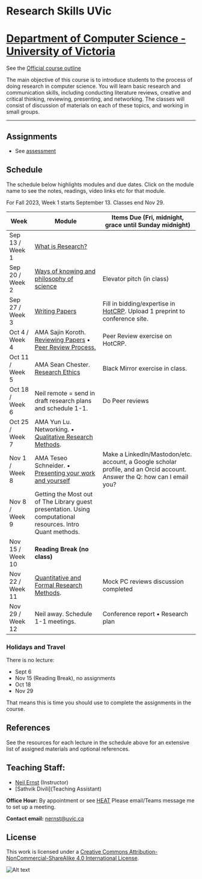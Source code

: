 # Research Skills UVic

# [Department of Computer Science - University of Victoria](http://www.csc.uvic.ca/)

See the [Official course outline](http://heat.csc.uvic.ca/coview/course/2023091/CSC595)

The main objective of this course is to introduce students to the process of doing research in computer science. You will learn basic research and communication skills, including conducting literature reviews, creative and critical thinking, reviewing, presenting, and networking. The classes will consist of discussion of materials on each of these topics, and working in small groups.

---

## Assignments

* See [assessment](assessment.md)

## Schedule

The schedule below highlights modules and due dates. Click on the module name to see the notes, readings, video links etc for that module. 

For Fall 2023, Week 1 starts September 13. Classes end Nov 29. 

|Week | Module | Items Due (Fri, midnight, grace until Sunday midnight) |
|---|---|--|
| Sep 13 / Week 1 | [What is Research?](resources/elevator/what_is_research.md) | |
| Sep 20 / Week 2 | [Ways of knowing and philosophy of science](resources/epistemology/epistemology.md) | Elevator pitch (in class) |
| Sep 27 / Week 3 | [Writing Papers](resources/writing/writing.md) | Fill in bidding/expertise in [HotCRP](https://uvic-csc595.hotcrp.com). Upload 1 preprint to conference site. |
| Oct 4 / Week 4 | AMA Sajin Koroth. [Reviewing Papers](resources/reviewing/M4%20Reading.md) • [Peer Review Process.](resources/peer/peer.md)| Peer Review exercise on HotCRP. |
| Oct 11 / Week 5 | AMA Sean Chester. [Research Ethics](resources/ethics/ethics_and_research.md)  |   Black Mirror exercise in class. |
| Oct 18 / Week 6 | Neil remote = send in draft research plans and schedule 1-1.  | Do Peer reviews  |
| Oct 25 / Week 7 | AMA Yun Lu. Networking. • [Qualitative Research Methods](resources/qual/qual-notes.md). |  |
| Nov 1 / Week 8 | AMA Teseo Schneider. • [Presenting your work and yourself](resources/presenting/Presenting.md)  |Make a LinkedIn/Mastodon/etc. account, a Google scholar profile, and an Orcid account. Answer the Q: how can I email you? |
| Nov 8 / Week 9 | Getting the Most out of The Library guest presentation. Using computational resources. Intro Quant methods. || 
| Nov 15 / Week 10 | **Reading Break (no class)**  | |
| Nov 22 / Week 11 | [Quantitative and Formal Research Methods](resources/quant/quant_notes.md).  | Mock PC reviews discussion completed |
| Nov 29 / Week 12 |  Neil away. Schedule 1-1 meetings. | Conference report • Research plan |

### Holidays and Travel
There is no lecture:

* Sept 6 
* Nov 15 (Reading Break), no assignments
* Oct 18 
* Nov 29

That means this is time you should use to complete the assignments in the course.

## References
See the resources for each lecture in the schedule above for an extensive list of assigned materials and optional references. 

## Teaching Staff:

- [Neil Ernst](https://www.neilernst.net/) (Instructor)
- [Sathvik Divili](Teaching Assistant)

**Office Hour:** By appointment or see [HEAT](http://heat.csc.uvic.ca/coview/course/2023091/CSC595)
Please email/Teams message me to set up a meeting.

**Contact email:** [nernst@uvic.ca](mailto:nernst@uvic.ca)


## License

This work is licensed under a [Creative Commons Attribution-NonCommercial-ShareAlike 4.0 International License](http://creativecommons.org/licenses/by-nc-sa/4.0/).

![Alt text](https://i.creativecommons.org/l/by-nc-sa/4.0/88x31.png "Creative Commons Attribution-NonCommercial-ShareAlike 4.0 International License")
